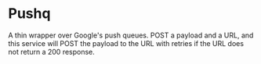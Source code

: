 Pushq 
=====

A thin wrapper over Google's push queues.  POST a payload and a URL, and this service will POST the payload to the URL with retries if the URL does not return a 200 response.

